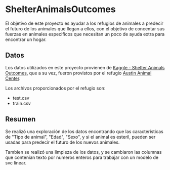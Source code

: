 # ShelterAnimalsOutcomes
El objetivo de este proyecto es ayudar a los refugios de animales a predecir el futuro de los animales que llegan a ellos, 
con el objetivo de concentar sus fuerzas en animales especificos que necesitan un poco de ayuda extra para encontrar un hogar.

## Datos
Los datos utilizados en este proyecto provienen de [Kaggle - Shelter Animals Outcomes](https://www.kaggle.com/c/shelter-animal-outcomes/data "Title"),
que a su vez, fueron provistos por el refugio [Austin Animal Center](http://www.austintexas.gov/department/animal-services).

Los archivos proporcionados por el refugio son:
- test.csv
- train.csv

## Resumen
Se realizó una exploración de los datos encontrando que las características de "Tipo de animal", "Edad", "Sexo", y si el animal
es esteril, pueden ser usadas para predecir el futuro de los nuevos animales.

Tambíen se realizó una limpieza de los datos, y se cambiaron las columnas que contenian texto por numeros enteros para trabajar 
con un modelo de svc linear.
